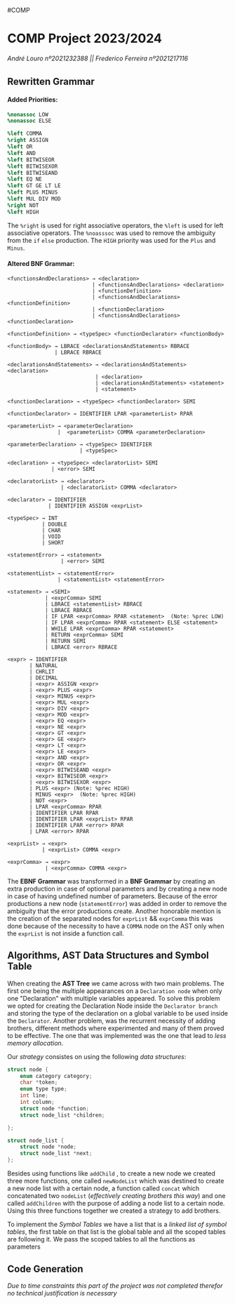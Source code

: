 #COMP 
# COMP Project 2023/2024
###### André Louro nº2021232388 || Frederico Ferreira nº2021217116
## Rewritten Grammar 
#### Added Priorities: 
```yacc
%nonassoc LOW
%nonassoc ELSE

%left COMMA
%right ASSIGN
%left OR
%left AND
%left BITWISEOR
%left BITWISEXOR
%left BITWISEAND
%left EQ NE
%left GT GE LT LE
%left PLUS MINUS
%left MUL DIV MOD
%right NOT
%left HIGH
```

The ``%right`` is used for right associative operators, the ``%left`` is used for left associative operators. The ``%noasssoc`` was used to remove the ambiguity from the ``if`` ``else`` production. The ``HIGH`` priority was used for the ``Plus`` and ``Minus``.
#### Altered BNF Grammar:
```Grammar
<functionsAndDeclarations> → <declaration>
                           | <functionsAndDeclarations> <declaration>
                           | <functionDefinition>                   
                           | <functionsAndDeclarations> <functionDefinition>
                           | <functionDeclaration>
                           | <functionsAndDeclarations> <functionDeclaration>
  
<functionDefinition> → <typeSpec> <functionDeclarator> <functionBody>
   
<functionBody> → LBRACE <declarationsAndStatements> RBRACE
               | LBRACE RBRACE
     
<declarationsAndStatements> → <declarationsAndStatements> <declaration>    
                            | <declaration>
                            | <declarationsAndStatements> <statement> 
                            | <statement>     

<functionDeclaration> → <typeSpec> <functionDeclarator> SEMI

<functionDeclarator> → IDENTIFIER LPAR <parameterList> RPAR

<parameterList> → <parameterDeclaration>
                |  <parameterList> COMMA <parameterDeclaration>

<parameterDeclaration> → <typeSpec> IDENTIFIER
                       | <typeSpec>
     
<declaration> → <typeSpec> <declaratorList> SEMI
              | <error> SEMI

<declaratorList> → <declarator>
                 | <declaratorList> COMMA <declarator>

<declarator> → IDENTIFIER
             | IDENTIFIER ASSIGN <exprList>

<typeSpec> → INT
           | DOUBLE
           | CHAR
           | VOID
           | SHORT

<statementError> → <statement> 
                 | <error> SEMI

<statementList> → <statementError>
                | <statementList> <statementError>

<statement> → <SEMI>
            | <exprComma> SEMI
            | LBRACE <statementList> RBRACE
            | LBRACE RBRACE
            | IF LPAR <exprComma> RPAR <statement>  (Note: %prec LOW)
            | IF LPAR <exprComma> RPAR <statement> ELSE <statement>
            | WHILE LPAR <exprComma> RPAR <statement>
            | RETURN <exprComma> SEMI
            | RETURN SEMI
            | LBRACE <error> RBRACE      

<expr> → IDENTIFIER
       | NATURAL                          
       | CHRLIT                           
       | DECIMAL                         
       | <expr> ASSIGN <expr>               
       | <expr> PLUS <expr>                   
       | <expr> MINUS <expr>                   
       | <expr> MUL <expr>                    
       | <expr> DIV <expr>                     
       | <expr> MOD <expr>                   
       | <expr> EQ <expr>                    
       | <expr> NE <expr>                      
       | <expr> GT <expr>                    
       | <expr> GE <expr>                    
       | <expr> LT <expr>                     
       | <expr> LE <expr>                     
       | <expr> AND <expr>                   
       | <expr> OR <expr>                    
       | <expr> BITWISEAND <expr>           
       | <expr> BITWISEOR <expr>            
       | <expr> BITWISEXOR <expr>            
       | PLUS <expr> (Note: %prec HIGH)           
       | MINUS <expr>  (Note: %prec HIGH)            
       | NOT <expr>                         
       | LPAR <exprComma> RPAR               
       | IDENTIFIER LPAR RPAR             
       | IDENTIFIER LPAR <exprList> RPAR     
       | IDENTIFIER LPAR <error> RPAR        
       | LPAR <error> RPAR                 

<exprList> → <expr>                        
           | <exprList> COMMA <expr>          

<exprComma> → <expr>                         
            | <exprComma> COMMA <expr>        
```

The **EBNF Grammar** was transformed in a **BNF Grammar** by creating an extra production in case of optional parameters and by creating a new node in case of having undefined number of parameters. Because of the error productions a new node (``statementError``) was added in order to remove the ambiguity that the error productions create.
Another honorable mention is the creation of the separated nodes for ``exprList`` && ``exprComma`` this was done because of the necessity to have a ``COMMA`` node on the AST only when the ``exprList``  is not inside a function call.

## Algorithms, AST Data Structures and Symbol Table
When creating the **AST Tree** we came across with two main problems. 
The first one being the multiple appearances on a ``Declaration node`` when only one "Declaration" with multiple variables appeared. To solve this problem we opted for creating the Declaration Node inside the ``Declarator branch`` and storing the type of the declaration on a global variable to be used inside the ``Declarator``. 
Another problem, was the recurrent necessity of adding brothers, different methods where experimented and many of them proved to be effective. The one that was implemented was the one that lead to *less memory allocation*. 

Our *strategy* consistes on using the following *data structures*: 
```C
struct node {
    enum category category;
    char *token;
    enum type type;
    int line;
    int column;
    struct node *function;
    struct node_list *children;

};

struct node_list {
    struct node *node;
    struct node_list *next;
};
```

Besides using functions like ``addChild`` , to create a new node we created three more functions, one called ``newNodeList`` which was destined to create a new node list with a certain node, a function called ``concat`` which concatenated two ``nodeList`` (*effectively creating brothers this way*) and one called ``addChildren`` with the purpose of adding a node list to a certain node. Using this three functions together we created a strategy to add brothers.

To implement the *Symbol Tables* we have a list that is a *linked list of symbol tables*, the first table on that list is the global table and all the scoped tables are following it. We pass the scoped tables to all the functions as parameters

## Code Generation 
*Due to time constraints this part of the project was not completed therefor no technical justification is necessary*

